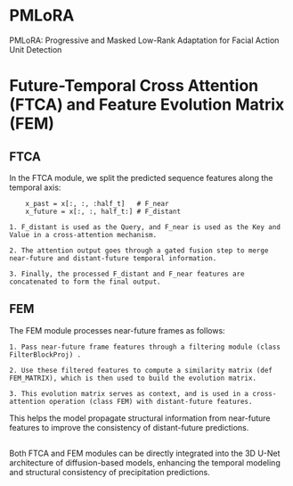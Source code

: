 # PMLoRA
PMLoRA: Progressive and Masked Low-Rank Adaptation for Facial Action Unit Detection

# Future-Temporal Cross Attention (FTCA) and Feature Evolution Matrix (FEM)

## FTCA
In the FTCA module, we split the predicted sequence features along the temporal axis:
```
    x_past = x[:, :, :half_t]   # F_near
    x_future = x[:, :, half_t:] # F_distant
```
    1. F_distant is used as the Query, and F_near is used as the Key and Value in a cross-attention mechanism.
    
    2. The attention output goes through a gated fusion step to merge near-future and distant-future temporal information.
    
    3. Finally, the processed F_distant and F_near features are concatenated to form the final output.


## FEM
The FEM module processes near-future frames as follows:

    1. Pass near-future frame features through a filtering module (class FilterBlockProj) .
    
    2. Use these filtered features to compute a similarity matrix (def FEM_MATRIX), which is then used to build the evolution matrix.
    
    3. This evolution matrix serves as context, and is used in a cross-attention operation (class FEM) with distant-future features.
    
This helps the model propagate structural information from near-future features to improve the consistency of distant-future predictions.

##
Both FTCA and FEM modules can be directly integrated into the 3D U-Net architecture of diffusion-based models, enhancing the temporal modeling and structural consistency of precipitation predictions.

